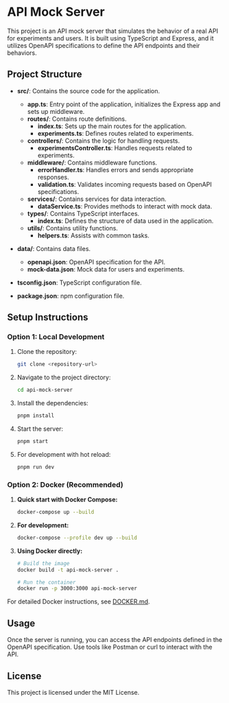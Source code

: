 # API Mock Server

This project is an API mock server that simulates the behavior of a real API for experiments and users. It is built using TypeScript and Express, and it utilizes OpenAPI specifications to define the API endpoints and their behaviors.

## Project Structure

- **src/**: Contains the source code for the application.

  - **app.ts**: Entry point of the application, initializes the Express app and sets up middleware.
  - **routes/**: Contains route definitions.
    - **index.ts**: Sets up the main routes for the application.
    - **experiments.ts**: Defines routes related to experiments.
  - **controllers/**: Contains the logic for handling requests.
    - **experimentsController.ts**: Handles requests related to experiments.
  - **middleware/**: Contains middleware functions.
    - **errorHandler.ts**: Handles errors and sends appropriate responses.
    - **validation.ts**: Validates incoming requests based on OpenAPI specifications.
  - **services/**: Contains services for data interaction.
    - **dataService.ts**: Provides methods to interact with mock data.
  - **types/**: Contains TypeScript interfaces.
    - **index.ts**: Defines the structure of data used in the application.
  - **utils/**: Contains utility functions.
    - **helpers.ts**: Assists with common tasks.

- **data/**: Contains data files.

  - **openapi.json**: OpenAPI specification for the API.
  - **mock-data.json**: Mock data for users and experiments.

- **tsconfig.json**: TypeScript configuration file.

- **package.json**: npm configuration file.

## Setup Instructions

### Option 1: Local Development

1. Clone the repository:

   ```bash
   git clone <repository-url>
   ```

2. Navigate to the project directory:

   ```bash
   cd api-mock-server
   ```

3. Install the dependencies:

   ```bash
   pnpm install
   ```

4. Start the server:

   ```bash
   pnpm start
   ```

5. For development with hot reload:
   ```bash
   pnpm run dev
   ```

### Option 2: Docker (Recommended)

1. **Quick start with Docker Compose:**

   ```bash
   docker-compose up --build
   ```

2. **For development:**

   ```bash
   docker-compose --profile dev up --build
   ```

3. **Using Docker directly:**

   ```bash
   # Build the image
   docker build -t api-mock-server .

   # Run the container
   docker run -p 3000:3000 api-mock-server
   ```

For detailed Docker instructions, see [DOCKER.md](./DOCKER.md).

## Usage

Once the server is running, you can access the API endpoints defined in the OpenAPI specification. Use tools like Postman or curl to interact with the API.

## License

This project is licensed under the MIT License.
